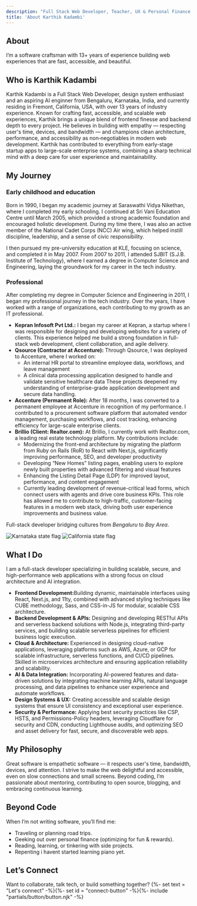 ```yaml
---
description: "Full Stack Web Developer, Teacher, UX & Personal Finance Enthusiast, Aspiring AI Engineer"
title: 'About Karthik Kadambi'
---
```

<section class="section-inset" aria-label="Hero section about Karthik Kadambi">
  <div class="flow">
    <h1 class="header-branding">About</h1>
    <p>I’m a software craftsman with 13+ years of experience building web experiences that are fast, accessible, and beautiful.</p>
  </div>
</section>
<section class="about flow" aria-label="About Karthik Kadambi">
  <h2  class="header-branding">Who is Karthik Kadambi</h2>
  <p>Karthik Kadambi is a Full Stack Web Developer, design system enthusiast and an aspiring AI enginner from Bengaluru, Karnataka, India, and currently residing in Fremont, California, USA,  with over 13 years of industry experience. Known for crafting fast, accessible, and scalable web experiences, Karthik brings a unique blend of frontend finesse and backend depth to every project. He believes in building with empathy — respecting user's time, devices, and bandwidth — and champions clean architecture, performance, and accessibility as non‑negotiables in modern web development.
  Karthik has contributed to everything from early-stage startup apps to large-scale enterprise systems, combining a sharp technical mind with a deep care for user experience and maintainability.</p>

  <h2  class="header-branding">My Journey</h2>
  <h3>Early childhood and education</h3>
  <p>Born in 1990, I began my academic journey at Saraswathi Vidya Nikethan, where I completed my early schooling. I continued at Sri Vani Education Centre until March 2005, which provided a strong academic foundation and encouraged holistic development. During my time there, I was also an active member of the National Cadet Corps (NCC) Air wing, which helped instill discipline, leadership, and a sense of civic responsibility.</p>
  <p>I then pursued my pre-university education at KLE, focusing on science, and completed it in May 2007. From 2007 to 2011, I attended SJBIT (S.J.B. Institute of Technology), where I earned a degree in Computer Science and Engineering, laying the groundwork for my career in the tech industry.</p>

  <h3>Professional</h3>
  <p>After completing my degree in Computer Science and Engineering in 2011, I began my professional journey in the tech industry. Over the years, I have worked with a range of organizations, each contributing to my growth as an IT professional.</p>
  <ul>
    <li><b>Kepran Infosoft Pvt Ltd.:</b> I began my career at Kepran, a startup where I was responsible for designing and developing websites for a variety of clients. This experience helped me build a strong foundation in full-stack web development, client collaboration, and agile delivery.</li>
    <li><b>Qsource (Contractor at Accenture):</b> Through Qsource, I was deployed to Accenture, where I worked on:
    <ul>
      <li>An internal HR portal to streamline employee data, workflows, and leave management</li>
      <li>A clinical data processing application designed to handle and validate sensitive healthcare data
      These projects deepened my understanding of enterprise-grade application development and secure data handling.</li>
    </ul>
    <li><b>Accenture (Permanent Role):</b> After 18 months, I was converted to a permanent employee at Accenture in recognition of my performance. I contributed to a procurement software platform that automated vendor management, purchasing workflows, and cost tracking, enhancing efficiency for large-scale enterprise clients.</li>
    <li><b>Brillio (Client: Realtor.com):</b> At Brillio, I currently work with Realtor.com, a leading real estate technology platform. My contributions include:
    <ul>
      <li>Modernizing the front-end architecture by migrating the platform from Ruby on Rails (RoR) to React with Next.js, significantly improving performance, SEO, and developer productivity</li>
      <li>Developing “New Homes” listing pages, enabling users to explore newly built properties with advanced filtering and visual features</li>
      <li>Enhancing the Listing Detail Page (LDP) for improved layout, performance, and content engagement</li>
      <li>Currently leading development of revenue-critical lead forms, which connect users with agents and drive core business KPIs. This role has allowed me to contribute to high-traffic, customer-facing features in a modern web stack, driving both user experience improvements and business value.</li>
    </ul>
  </ul>

  <p>
    Full-stack developer bridging cultures from <em>Bengaluru</em> to <em>Bay Area</em>.
  </p>

  <div class="grid">
    <img src="/assets/images/site/Karnataka.svg" alt="Karnataka state flag">
    <img src="/assets/images/site/California.svg" alt="California state flag">
  </div>

  <h2  class="header-branding">What I Do</h2>
  I am a full-stack developer specializing in building scalable, secure, and high-performance web applications with a strong focus on cloud architecture and AI integration.
  <ul>
    <li><b>Frontend Development:</b>Building dynamic, maintainable interfaces using React, Next.js, and 11ty, combined with advanced styling techniques like CUBE methodology, Sass, and CSS-in-JS for modular, scalable CSS architecture.</li>
    <li><b>Backend Development & APIs:</b> Designing and developing RESTful APIs and serverless backend solutions with Node.js, integrating third-party services, and building scalable serverless pipelines for efficient business logic execution.</li>
    <li><b>Cloud & Architecture:</b> Experienced in designing cloud-native applications, leveraging platforms such as AWS, Azure, or GCP for scalable infrastructure, serverless functions, and CI/CD pipelines. Skilled in microservices architecture and ensuring application reliability and scalability.</li>
    <li><b>AI & Data Integration:</b> Incorporating AI-powered features and data-driven solutions by integrating machine learning APIs, natural language processing, and data pipelines to enhance user experience and automate workflows.</li>
    <li><b>Design Systems & UX:</b> Creating accessible and scalable design systems that ensure UI consistency and exceptional user experience.</li>
    <li><b>Security & Performance:</b> Applying best security practices like CSP, HSTS, and Permissions-Policy headers, leveraging Cloudflare for security and CDN, conducting Lighthouse audits, and optimizing SEO and asset delivery for fast, secure, and discoverable web apps.</li>
  </ul>

  <h2  class="header-branding">My Philosophy</h2>
  Great software is empathetic software — it respects user's time, bandwidth, devices, and attention. I strive to make the web delightful and accessible, even on slow connections and small screens. Beyond coding, I’m passionate about mentoring, contributing to open source, blogging, and embracing continuous learning.

  <h2  class="header-branding">Beyond Code</h2>
  When I’m not writing software, you’ll find me:
  <ul>
    <li>Traveling or planning road trips.</li>
    <li>Geeking out over personal finance (optimizing for fun & rewards).</li>
    <li>Reading, learning, or tinkering with side projects.</li>
    <li>Repenting i havent started learning piano yet.</li>
  </ul>

  <h2  class="header-branding">Let’s Connect</h2>
  Want to collaborate, talk tech, or build something together?
  {%- set text = "Let's connect" -%}{%- set id = "connect-button" -%}{%- include "partials/button/button.njk" -%}
</section>